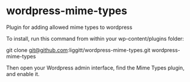 wordpress-mime-types
====================

Plugin for adding allowed mime types to wordpress

To install, run this command from within your wp-content/plugins folder:

   git clone git@github.com:liggitt/wordpress-mime-types.git wordpress-mime-types

Then open your Wordpress admin interface, find the Mime Types plugin, and enable it.
